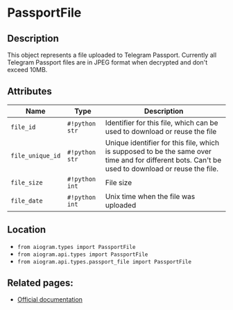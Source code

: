 # PassportFile

## Description

This object represents a file uploaded to Telegram Passport. Currently all Telegram Passport files are in JPEG format when decrypted and don't exceed 10MB.


## Attributes

| Name | Type | Description |
| - | - | - |
| `file_id` | `#!python str` | Identifier for this file, which can be used to download or reuse the file |
| `file_unique_id` | `#!python str` | Unique identifier for this file, which is supposed to be the same over time and for different bots. Can't be used to download or reuse the file. |
| `file_size` | `#!python int` | File size |
| `file_date` | `#!python int` | Unix time when the file was uploaded |



## Location

- `from aiogram.types import PassportFile`
- `from aiogram.api.types import PassportFile`
- `from aiogram.api.types.passport_file import PassportFile`

## Related pages:

- [Official documentation](https://core.telegram.org/bots/api#passportfile)
